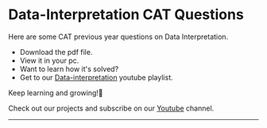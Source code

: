 # Data-Interpretation CAT Questions

Here are some CAT previous year questions on Data Interpretation.

- Download the pdf file.
- View it in your pc.
- Want to learn how it's solved?
- Get to our [Data-interpretation](https://www.youtube.com/playlist?list=PL9L1_Z45QSeOEKdfipNz0aIVaSmTXSugZ) youtube playlist.

Keep learning and growing!:slightly_smiling_face:

Check out our projects and subscribe on our [Youtube](https://www.youtube.com/channel/UCeBpMjfe7r1fPGJ5IJY9vHg) channel.

---

